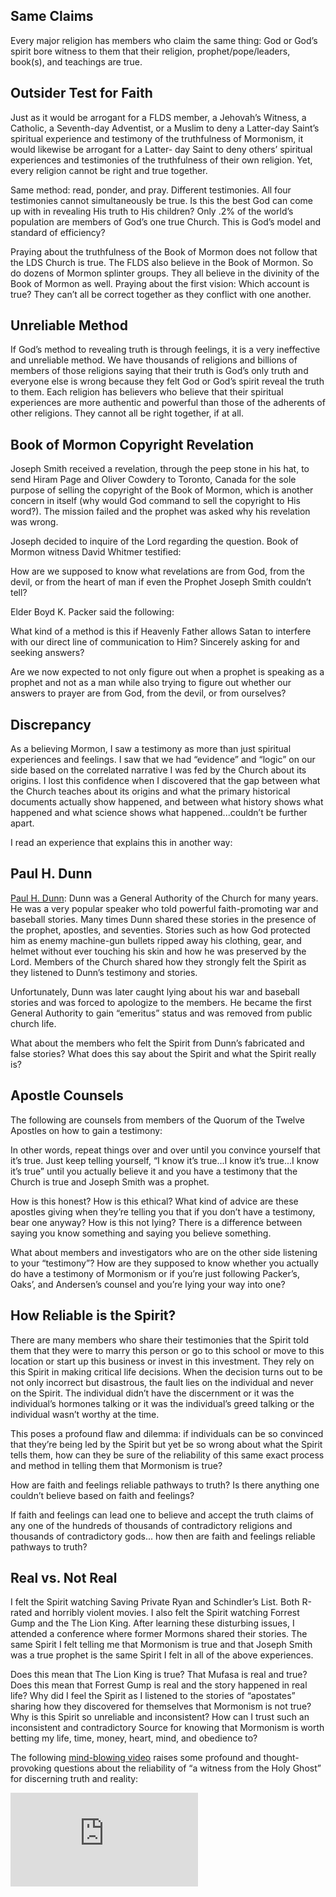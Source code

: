 <RedTitleBar
  title="Testimony & Spiritual Witness"
  subtitle="Concerns & Questions"
/>

<QuoteWithReference
  quote="We should not just go on our own feelings on everything...Granted, our feelings can be wrong; of course they can be wrong...We do indeed advocate the full use of the Holy Spirit to guide us to truth. How does the Holy Spirit work? How does He testify of truth and witness unto us? Through feelings..."
  attribution="FairMormon Blog"
  source="Can We Trust Our Feelings?"
  link="https://www.cesletter.org/testimony/1"
/>

<QuoteWithReference
  quote="Our unique strength is the ability to touch the hearts and minds of our audiences, evoking first feeling, then thought and, finally, action. We call this uniquely powerful brand of creative ‘HeartSell’® - strategic emotional advertising that stimulates response."
  source="LDS Church owned Bonneville Communications"
  link="https://www.cesletter.org/testimony/2"
/>

<QuoteWithReference
  quote="[Feelings Aren't Facts.](https://www.cesletter.org/testimony/3)"
  source="Barton Goldsmith, Ph.D., Psychotherapist"
/>

## Same Claims

Every major religion has members who claim the same thing: God or God’s spirit bore witness to them that their religion, prophet/pope/leaders, book(s), and teachings are true.

## Outsider Test for Faith

Just as it would be arrogant for a FLDS member, a Jehovah’s Witness, a Catholic, a Seventh-day Adventist, or a Muslim to deny a Latter-day Saint’s spiritual experience and testimony of the truthfulness of Mormonism, it would likewise be arrogant for a Latter- day Saint to deny others’ spiritual experiences and testimonies of the truthfulness of their own religion. Yet, every religion cannot be right and true together.

<IndentedQuote
  reference="LDS Member in 2017"
  quote="I know that Joseph Smith was a true prophet. I know the Church of Jesus Christ of Latter-day Saints is the one and only true Church. I know the Book of Mormon is true. I know that Thomas S. Monson is the Lord’s true Prophet today."
/>

<IndentedQuote
  reference="FLDS Member in 2017"
  quote="I know that Joseph Smith was a true prophet. I know the Fundamentalist Church of Jesus Christ of Latter-Day Saints is the one and only true Church. I know the Book of Mormon is true. I know that Warren Jeffs is the Lord’s true Prophet today."
/>

<IndentedQuote
  reference="RLDS Member in 1975"
  quote="I know that Joseph Smith was a true prophet. I know the Reorganized Church of Jesus Christ of Latter Day Saints is the one and only true Church. I know the Book of Mormon is true. I know that [W. Wallace Smith](https://www.cesletter.org/testimony/4) is the Lord’s true Prophet today."
/>

<IndentedQuote
  reference="LDCJC Member in 2017"
  quote="I know that Joseph Smith was a true prophet. I know [The Latter Day Church of Jesus Christ](https://www.cesletter.org/testimony/5) is the one and only true Church. I know the Book of Mormon and the Book of Jeraneck are true. I know that Matthew P. Gill is the Lord’s true Prophet, Seer, Revelator, and Translator today."
/>

Same method: read, ponder, and pray. Different testimonies. All four testimonies cannot simultaneously be true. Is this the best God can come up with in revealing His truth to His children? Only .2% of the world’s population are members of God’s one true Church. This is God’s model and standard of efficiency?

Praying about the truthfulness of the Book of Mormon does not follow that the LDS Church is true. The FLDS also believe in the Book of Mormon. So do dozens of Mormon splinter groups. They all believe in the divinity of the Book of Mormon as well. Praying about the first vision: Which account is true? They can’t all be correct together as they conflict with one another.

## Unreliable Method

If God’s method to revealing truth is through feelings, it is a very ineffective and unreliable method. We have thousands of religions and billions of members of those religions saying that their truth is God’s only truth and everyone else is wrong because they felt God or God’s spirit reveal the truth to them. Each religion has believers who believe that their spiritual experiences are more authentic and powerful than those of the adherents of other religions. They cannot all be right together, if at all.

## Book of Mormon Copyright Revelation

Joseph Smith received a revelation, through the peep stone in his hat, to send Hiram Page and Oliver Cowdery to Toronto, Canada for the sole purpose of selling the copyright of the Book of Mormon, which is another concern in itself (why would God command to sell the copyright to His word?). The mission failed and the prophet was asked why his revelation was wrong.

Joseph decided to inquire of the Lord regarding the question. Book of Mormon witness David Whitmer testified:

<IndentedQuote
  quote="...and behold the following revelation came through the stone: ‘Some revelations are of God; and some revelations are of man: and some revelations are of the devil.’ So we see that the revelation to go to Toronto and sell the copy-right was not of God, but was of the devil or of the heart of man."
  source="An Address to All Believers in Christ, p.31"
  link="https://www.cesletter.org/testimony/6"
/>

How are we supposed to know what revelations are from God, from the devil, or from the
heart of man if even the Prophet Joseph Smith couldn’t tell?

Elder Boyd K. Packer said the following:

<IndentedQuote
  quote="Be ever on guard lest you be deceived by inspiration from an unworthy source. You can be given false spiritual messages. There are counterfeit spirits just as there are counterfeit angels. (See Moro. 7:17.) Be careful lest you be deceived, for the devil may come disguised as an angel of light.
  The spiritual part of us and the emotional part of us are so closely linked that is possible to mistake an emotional impulse for something spiritual. We occasionally find people who receive what they assume to be spiritual promptings from God, when those promptings are either centered in the emotions or are from the adversary."
  source="The Candle of the Lord, Ensign, January 1983"
  link="http://cesletter.org/testimony/6A"
/>

What kind of a method is this if Heavenly Father allows Satan to interfere with our direct line of communication to Him? Sincerely asking for and seeking answers?

Are we now expected to not only figure out when a prophet is speaking as a prophet and not as a man while also trying to figure out whether our answers to prayer are from God, from the devil, or from ourselves?

## Discrepancy

As a believing Mormon, I saw a testimony as more than just spiritual experiences and feelings. I saw that we had “evidence” and “logic” on our side based on the correlated narrative I was fed by the Church about its origins. I lost this confidence when I discovered that the gap between what the Church teaches about its origins and what the primary historical documents actually show happened, and between what history shows what happened and what science shows what happened...couldn’t be further apart.

I read an experience that explains this in another way:

<IndentedQuote
  quote="I resigned from the LDS Church and informed my bishop that the reasons had to do with discovering the real history of the Church. When I was done, he asked about the spiritual witness I had surely received as a missionary. I agreed that I had felt a sure witness, as strong as he currently felt. I gave him the analogy of Santa; I believed in Santa until I was 12. I refused to listen to reason from my friends who had discovered the truth much earlier...I just knew. However, once I learned the facts, feelings changed. I told him that Mormons have to re-define faith in order to believe; traditionally, faith is an instrument to bridge that gap between where science, history and logic end, and what you hope to be true. Mormonism re-defines faith as embracing what you hope to be true in spite of science, fact, and history."
/>

## Paul H. Dunn

[Paul H. Dunn](https://www.cesletter.org/testimony/7): Dunn was a General Authority of the Church for many years. He was a very popular speaker who told powerful faith-promoting war and baseball stories. Many times Dunn shared these stories in the presence of the prophet, apostles, and seventies. Stories such as how God protected him as enemy machine-gun bullets ripped away his clothing, gear, and helmet without ever touching his skin and how he was preserved by the Lord. Members of the Church shared how they strongly felt the Spirit as they listened to Dunn’s testimony and stories.

Unfortunately, Dunn was later caught lying about his war and baseball stories and was forced to apologize to the members. He became the first General Authority to gain “emeritus” status and was removed from public church life.

What about the members who felt the Spirit from Dunn’s fabricated and false stories? What does this say about the Spirit and what the Spirit really is?

## Apostle Counsels

The following are counsels from members of the Quorum of the Twelve Apostles on how to gain a testimony:

<IndentedQuote
  quote="It is not unusual to have a missionary say, ‘How can I bear testimony until I get one? How can I testify that God lives, that Jesus is the Christ, and that the gospel is true? If I do not have such a testimony, would that not be dishonest?’ Oh, if I could teach you this one principle: a testimony is to be found in the bearing of it!"
  attribution="Boyd K. Packer"
  source="The Quest for Spiritual Knowledge"
  link="https://www.cesletter.org/testimony/8"
/>

<IndentedQuote
  quote="Another way to seek a testimony seems astonishing when compared with the methods of obtaining other knowledge. We gain or strengthen a testimony by bearing it. Someone even suggested that some testimonies are better gained on the feet bearing them than on the knees praying for them."
  attribution="Dallin H. Oaks"
  source="Testimony"
  link="https://www.cesletter.org/testimony/9"
/>

<IndentedQuote
  quote="It may come as you bear your own testimony of the Prophet...Consider recording the testimony of Joseph Smith in your own voice, listening to it regularly...Listening to the Prophet’s testimony in your own voice will help bring the witness you seek."
  attribution="Neil L. Andersen"
  source="Joseph Smith"
  link="https://www.cesletter.org/testimony/10"
/>

In other words, repeat things over and over until you convince yourself that it’s true. Just keep telling yourself, “I know it’s true...I know it’s true...I know it’s true” until you actually believe it and you have a testimony that the Church is true and Joseph Smith was a prophet.

How is this honest? How is this ethical? What kind of advice are these apostles giving when they’re telling you that if you don’t have a testimony, bear one anyway? How is this not lying? There is a difference between saying you know something and saying you believe something.

What about members and investigators who are on the other side listening to your “testimony”? How are they supposed to know whether you actually do have a testimony of Mormonism or if you’re just following Packer’s, Oaks’, and Andersen’s counsel and you’re lying your way into one?

## How Reliable is the Spirit?

There are many members who share their testimonies that the Spirit told them that they were to marry this person or go to this school or move to this location or start up this business or invest in this investment. They rely on this Spirit in making critical life decisions. When the decision turns out to be not only incorrect but disastrous, the fault lies on the individual and never on the Spirit. The individual didn’t have the discernment or it was the individual’s hormones talking or it was the individual’s greed talking or the individual wasn’t worthy at the time.

This poses a profound flaw and dilemma: if individuals can be so convinced that they’re being led by the Spirit but yet be so wrong about what the Spirit tells them, how can they be sure of the reliability of this same exact process and method in telling them that Mormonism is true?

How are faith and feelings reliable pathways to truth? Is there anything one couldn’t believe based on faith and feelings?

If faith and feelings can lead one to believe and accept the truth claims of any one of the hundreds of thousands of contradictory religions and thousands of contradictory gods... how then are faith and feelings reliable pathways to truth?

## Real vs. Not Real

I felt the Spirit watching Saving Private Ryan and Schindler’s List. Both R-rated and horribly violent movies. I also felt the Spirit watching Forrest Gump and the The Lion King. After learning these disturbing issues, I attended a conference where former Mormons shared their stories. The same Spirit I felt telling me that Mormonism is true and that Joseph Smith was a true prophet is the same Spirit I felt in all of the above experiences.

Does this mean that The Lion King is true? That Mufasa is real and true? Does this mean that Forrest Gump is real and the story happened in real life? Why did I feel the Spirit as I listened to the stories of “apostates” sharing how they discovered for themselves that Mormonism is not true? Why is this Spirit so unreliable and inconsistent? How can I trust such an inconsistent and contradictory Source for knowing that Mormonism is worth betting my life, time, money, heart, mind, and obedience to?

The following [mind-blowing video](https://www.cesletter.org/spirit) raises some profound and thought-provoking questions about the reliability of “a witness from the Holy Ghost” for discerning truth and reality:

<div class="embed-container"><iframe src="https://www.youtube.com/embed/ycUvC9s4VYA" frameborder="0" allowfullscreen></iframe></div>
